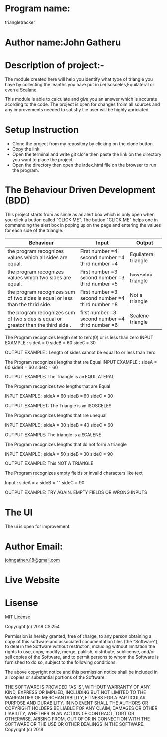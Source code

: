 # Program name: 
triangletracker

# Author name:John Gatheru

# Description of project:-
The module created here will help  you identify what type of triangle you have by collecting the leanths you have put in i.e(Isosceles,Equilateral or even a Scalane.

This module is able to calculate and give you an answer which is accurate acording to the code. The project is open for changes froim all sources and any improvements needed to satisfiy the user will be highly apriciated.

# Setup Instruction


* Clone the project from my repository by clicking on the clone button.
* Copy the link
* Open the terminal and write git clone then paste the link on the directory you want to place the project.
* Open the directory then open the index.html file on the browser to run the program.


# The Behaviour Driven Development (BDD)
This project starts from as simle as an alert box which is only open when you click a button called "CLICK ME".
The button "CLICK ME" helps one in commanding the alert box in poping up on the page and entering the values for each side of the triangle.


|Behaviour                     |  Input                        | Output            |
|------------------------------|-------------------------------|-------------------|
|the program recognizes values which all sides are equal.| First number =4 second number =4 third number =4 |Equilateral triangle|
|the program recognizes values which two sides are equal.| First number =3 second number =3 third number =5 |Isosceles triangle|
|the program recognizes sum of two sides is equal or less than the thrid side.|First number =3 second number =4 third number =8| Not a triangle |
|the program recognizes sum of two sides is equal or greator than the third side .|first number =3 second number =4 third number =6 | Scalene triangle |


The Program recognizes length set to zero(0) or is less than zero
INPUT EXAMPLE : sideA = 0 sideB = 60 sideC = 30

OUTPUT EXAMPLE : Length of sides cannot be equal to or less than zero

The Program recognizes lengths that are Equal
INPUT EXAMPLE : sideA = 60 sideB = 60 sideC = 60

OUTPUT EXAMPLE: The Triangle is an EQUILATERAL

The Program recognizes two lengths that are Equal

INPUT EXAMPLE : sideA = 60 sideB = 60 sideC = 30

OUTPUT EXAMPLET: The Triangle is an ISOSCELES

The Program recognizes lengths that are unequal

INPUT EXAMPLE : sideA = 30 sideB = 40 sideC = 60

OUTPUT EXAMPLE: The triangle is a SCALENE

The Program recognizes lengths that do not form a triangle

INPUT EXAMPLE : sideA = 50 sideB = 30 sideC = 90

OUTPUT EXAMPLE: This NOT A TRIANGLE

The Program recognizes empty fields or invalid characters like text

Input : sideA = a sideB = "" sideC = 90

OUTPUT EXAMPLE: TRY AGAIN. EMPTY FIELDS OR WRONG INPUTS



# The UI
The ui is open for improvement.
 # Author Email: 
 johngatheru18@gmail.com 
 
 
 # Live Website
 
 # Lisense 
 MIT License 
 
Copyright (c) 2018 CSi254



Permission is hereby granted, free of charge, to any person obtaining a copy of this software and associated documentation files (the "Software"), to deal in the Software without restriction, including without limitation the rights to use, copy, modify, merge, publish, distribute, sublicense, and/or sell copies of the Software, and to permit persons to whom the Software is furnished to do so, subject to the following conditions:

The above copyright notice and this permission notice shall be included in all copies or substantial portions of the Software.

THE SOFTWARE IS PROVIDED "AS IS", WITHOUT WARRANTY OF ANY KIND, EXPRESS OR IMPLIED, INCLUDING BUT NOT LIMITED TO THE WARRANTIES OF MERCHANTABILITY, FITNESS FOR A PARTICULAR PURPOSE AND DURABILITY. IN NO EVENT SHALL THE AUTHORS OR COPYRIGHT HOLDERS BE LIABLE FOR ANY CLAIM, DAMAGES OR OTHER LIABILITY, WHETHER IN AN ACTION OF CONTRACT, TORT OR OTHERWISE, ARISING FROM, OUT OF OR IN CONNECTION WITH THE SOFTWARE OR THE USE OR OTHER DEALINGS IN THE SOFTWARE. Copyright (c) 2018
 
